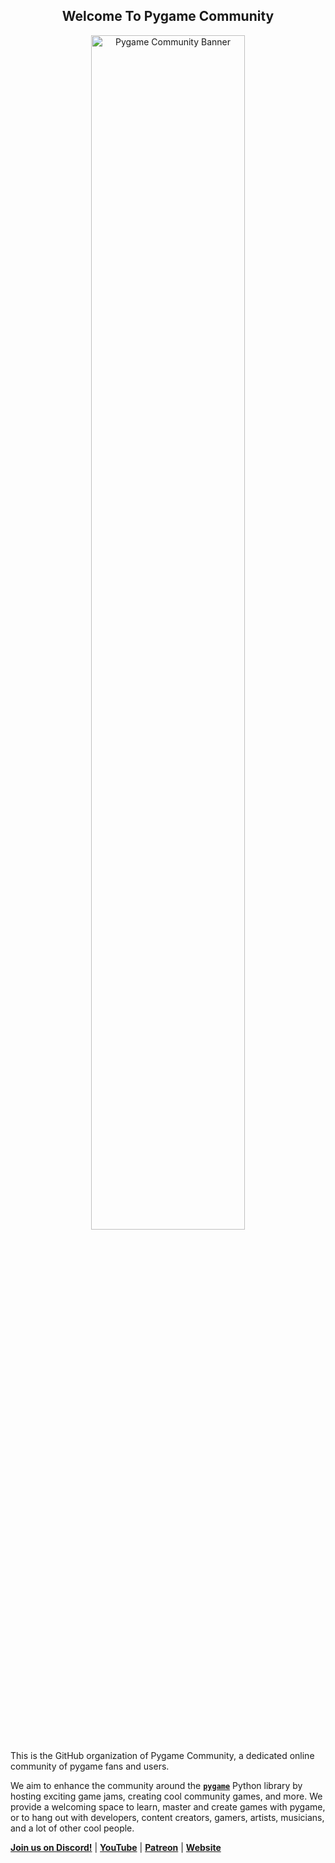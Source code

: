<h2 align="center">Welcome To Pygame Community</h2>

<p align="center">
  <img src="https://user-images.githubusercontent.com/65417594/150978711-583ebd68-d644-4a16-a161-52e8cbd3097b.png"
       alt="Pygame Community Banner"
       width="70%">
</p>



This is the GitHub organization of Pygame Community, a dedicated online community of pygame fans and users.

We aim to enhance the community around the **[`pygame`](https://github.com/pygame-community/pygame-ce)** Python library by hosting exciting game jams, creating cool community games, and more.
We provide a welcoming space to learn, master and create games with pygame, or to hang out with developers, content creators, gamers, artists, musicians, and a lot of other cool people.

**[Join us on Discord!](https://discord.gg/ZuB2RySPRJ)** | **[YouTube](https://www.youtube.com/channel/UCadZkRAdAfelko4mcD3Uq4Q)** | **[Patreon](https://www.patreon.com/pygamecommunity)** | **[Website](https://pyga.me/)**
